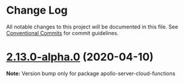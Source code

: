 # Change Log

All notable changes to this project will be documented in this file.
See [Conventional Commits](https://conventionalcommits.org) for commit guidelines.

# [2.13.0-alpha.0](https://github.com/apollographql/apollo-server/tree/master/packages/apollo-server-cloud-functions/compare/apollo-server-cloud-functions@2.12.0...apollo-server-cloud-functions@2.13.0-alpha.0) (2020-04-10)

**Note:** Version bump only for package apollo-server-cloud-functions
